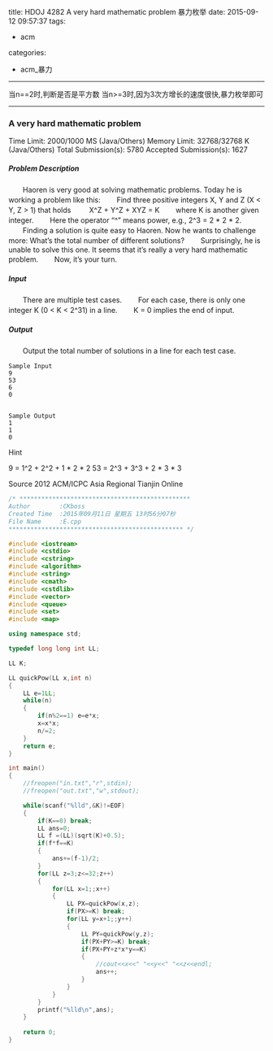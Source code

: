 title: HDOJ 4282 A very hard mathematic problem 暴力枚举
date: 2015-09-12 09:57:37
tags:
- acm

categories:
- acm_暴力

---

当n==2时,判断是否是平方数
当n>=3时,因为3次方增长的速度很快,暴力枚举即可


<!-- more -->

--- 

### A very hard mathematic problem

Time Limit: 2000/1000 MS (Java/Others)    Memory Limit: 32768/32768 K (Java/Others)
Total Submission(s): 5780    Accepted Submission(s): 1627


##### Problem Description
　　Haoren is very good at solving mathematic problems. Today he is working a problem like this: 
　　Find three positive integers X, Y and Z (X < Y, Z > 1) that holds
　　 X^Z + Y^Z + XYZ = K
　　where K is another given integer.
　　Here the operator “^” means power, e.g., 2^3 = 2 * 2 * 2.
　　Finding a solution is quite easy to Haoren. Now he wants to challenge more: What’s the total number of different solutions?
　　Surprisingly, he is unable to solve this one. It seems that it’s really a very hard mathematic problem.
　　Now, it’s your turn.
 

##### Input
　　There are multiple test cases. 
　　For each case, there is only one integer K (0 < K < 2^31) in a line.
　　K = 0 implies the end of input.
　　
 

##### Output
　　Output the total number of solutions in a line for each test case.
 

```
Sample Input
9
53
6
0
 

Sample Output
1
1
0
```

Hint

9 = 1^2 + 2^2 + 1 * 2 * 2
53 = 2^3 + 3^3 + 2 * 3 * 3

 

Source
2012 ACM/ICPC Asia Regional Tianjin Online
 


```c++
/* ***********************************************
Author        :CKboss
Created Time  :2015年09月11日 星期五 13时56分07秒
File Name     :E.cpp
************************************************ */

#include <iostream>
#include <cstdio>
#include <cstring>
#include <algorithm>
#include <string>
#include <cmath>
#include <cstdlib>
#include <vector>
#include <queue>
#include <set>
#include <map>

using namespace std;

typedef long long int LL;

LL K;

LL quickPow(LL x,int n)
{
    LL e=1LL;
    while(n)
    {
        if(n%2==1) e=e*x;
        x=x*x;
        n/=2;
    }
    return e;
}

int main()
{
    //freopen("in.txt","r",stdin);
    //freopen("out.txt","w",stdout);

    while(scanf("%lld",&K)!=EOF)
    {
        if(K==0) break;
        LL ans=0;
        LL f =(LL)(sqrt(K)+0.5);
        if(f*f==K)
        {
            ans+=(f-1)/2;
        }
        for(LL z=3;z<=32;z++)
        {
            for(LL x=1;;x++)
            {
                LL PX=quickPow(x,z);
                if(PX>=K) break;
                for(LL y=x+1;;y++)
                {
                    LL PY=quickPow(y,z);
                    if(PX+PY>=K) break;
                    if(PX+PY+z*x*y==K) 
                    {
                        //cout<<x<<" "<<y<<" "<<z<<endl;
                        ans++;
                    }
                }
            }
        }
        printf("%lld\n",ans);
    }
    
    return 0;
}
```